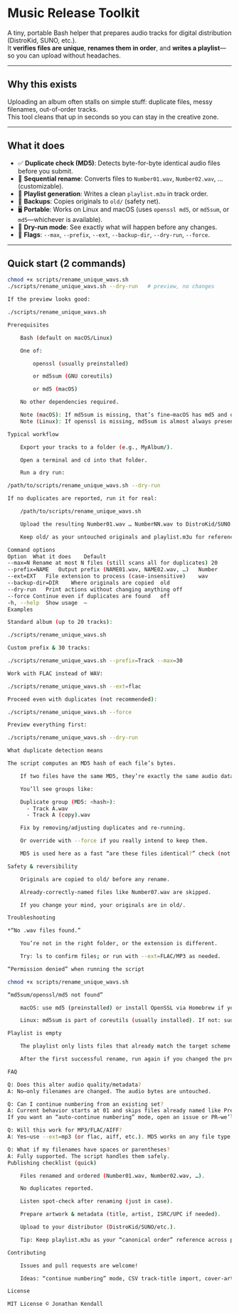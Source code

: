 # Music Release Toolkit

A tiny, portable Bash helper that prepares audio tracks for digital distribution (DistroKid, SUNO, etc.).  
It **verifies files are unique**, **renames them in order**, and **writes a playlist**—so you can upload without headaches.

---

## Why this exists

Uploading an album often stalls on simple stuff: duplicate files, messy filenames, out-of-order tracks.  
This tool cleans that up in seconds so you can stay in the creative zone.

---

## What it does

- ✅ **Duplicate check (MD5)**: Detects byte-for-byte identical audio files before you submit.
- 🔢 **Sequential rename**: Converts files to `Number01.wav`, `Number02.wav`, … (customizable).
- 📝 **Playlist generation**: Writes a clean `playlist.m3u` in track order.
- 💾 **Backups**: Copies originals to `old/` (safety net).
- 🖥 **Portable**: Works on Linux and macOS (uses `openssl md5`, or `md5sum`, or `md5`—whichever is available).
- 🧪 **Dry-run mode**: See exactly what will happen before any changes.
- 🧰 **Flags**: `--max`, `--prefix`, `--ext`, `--backup-dir`, `--dry-run`, `--force`.

---

## Quick start (2 commands)

```bash
chmod +x scripts/rename_unique_wavs.sh
./scripts/rename_unique_wavs.sh --dry-run   # preview, no changes

If the preview looks good:

./scripts/rename_unique_wavs.sh

Prerequisites

    Bash (default on macOS/Linux)

    One of:

        openssl (usually preinstalled)

        or md5sum (GNU coreutils)

        or md5 (macOS)

    No other dependencies required.

    Note (macOS): If md5sum is missing, that’s fine—macOS has md5 and openssl.
    Note (Linux): If openssl is missing, md5sum is almost always present.

Typical workflow

    Export your tracks to a folder (e.g., MyAlbum/).

    Open a terminal and cd into that folder.

    Run a dry run:

/path/to/scripts/rename_unique_wavs.sh --dry-run

If no duplicates are reported, run it for real:

    /path/to/scripts/rename_unique_wavs.sh

    Upload the resulting Number01.wav … NumberNN.wav to DistroKid/SUNO.

    Keep old/ as your untouched originals and playlist.m3u for reference.

Command options
Option	What it does	Default
--max=N	Rename at most N files (still scans all for duplicates)	20
--prefix=NAME	Output prefix (NAME01.wav, NAME02.wav, …)	Number
--ext=EXT	File extension to process (case-insensitive)	wav
--backup-dir=DIR	Where originals are copied	old
--dry-run	Print actions without changing anything	off
--force	Continue even if duplicates are found	off
-h, --help	Show usage	—
Examples

Standard album (up to 20 tracks):

./scripts/rename_unique_wavs.sh

Custom prefix & 30 tracks:

./scripts/rename_unique_wavs.sh --prefix=Track --max=30

Work with FLAC instead of WAV:

./scripts/rename_unique_wavs.sh --ext=flac

Proceed even with duplicates (not recommended):

./scripts/rename_unique_wavs.sh --force

Preview everything first:

./scripts/rename_unique_wavs.sh --dry-run

What duplicate detection means

The script computes an MD5 hash of each file’s bytes.

    If two files have the same MD5, they’re exactly the same audio data (and likely the same file).

    You’ll see groups like:

    Duplicate group (MD5: <hash>):
      - Track A.wav
      - Track A (copy).wav

    Fix by removing/adjusting duplicates and re-running.

    Or override with --force if you really intend to keep them.

    MD5 is used here as a fast “are these files identical?” check (not for cryptography).

Safety & reversibility

    Originals are copied to old/ before any rename.

    Already-correctly-named files like Number07.wav are skipped.

    If you change your mind, your originals are in old/.

Troubleshooting

*“No .wav files found.”

    You’re not in the right folder, or the extension is different.

    Try: ls to confirm files; or run with --ext=FLAC/MP3 as needed.

“Permission denied” when running the script

chmod +x scripts/rename_unique_wavs.sh

“md5sum/openssl/md5 not found”

    macOS: use md5 (preinstalled) or install OpenSSL via Homebrew if you want: brew install openssl

    Linux: md5sum is part of coreutils (usually installed). If not: sudo apt install coreutils (Debian/Ubuntu).

Playlist is empty

    The playlist only lists files that already match the target scheme (PrefixNN.ext).

    After the first successful rename, run again if you changed the prefix or extension.

FAQ

Q: Does this alter audio quality/metadata?
A: No—only filenames are changed. The audio bytes are untouched.

Q: Can I continue numbering from an existing set?
A: Current behavior starts at 01 and skips files already named like PrefixNN.ext.
If you want an “auto-continue numbering” mode, open an issue or PR—we’ll add it.

Q: Will this work for MP3/FLAC/AIFF?
A: Yes—use --ext=mp3 (or flac, aiff, etc.). MD5 works on any file type.

Q: What if my filenames have spaces or parentheses?
A: Fully supported. The script handles them safely.
Publishing checklist (quick)

    Files renamed and ordered (Number01.wav, Number02.wav, …).

    No duplicates reported.

    Listen spot-check after renaming (just in case).

    Prepare artwork & metadata (title, artist, ISRC/UPC if needed).

    Upload to your distributor (DistroKid/SUNO/etc.).

    Tip: Keep playlist.m3u as your “canonical order” reference across platforms.

Contributing

    Issues and pull requests are welcome!

    Ideas: “continue numbering” mode, CSV track-title import, cover-art checker, loudness tips, GitHub Actions demo.

License

MIT License © Jonathan Kendall
